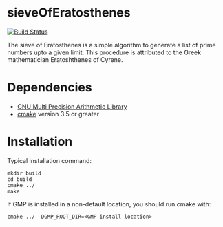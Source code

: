 # sieveOfEratosthenes

[![Build Status](https://travis-ci.org/sarrvesh/sieveOfEratosthenes.svg?branch=master)](https://travis-ci.org/sarrvesh/sieveOfEratosthenes)

The sieve of Eratosthenes is a simple algorithm to generate a list of prime numbers upto a given limit. This procedure is attributed to the Greek mathematician Eratoshthenes of Cyrene.

Dependencies
============
* [GNU Multi Precision Arithmetic Library](https://gmplib.org/)
* [cmake](https://cmake.org/) version 3.5 or greater

Installation
============
Typical installation command:
```
mkdir build
cd build
cmake ../
make
```

If GMP is installed in a non-default location, you should run cmake with:

```
cmake ../ -DGMP_ROOT_DIR=<GMP install location>
```
